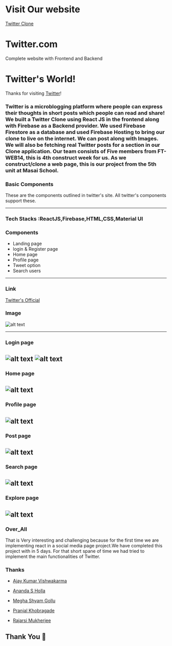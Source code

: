 # Visit Our website
[Twitter Clone](https://twitter-clone-ba49b.web.app/)


#  Twitter.com
Complete website with Frontend and Backend

# Twitter's World!

Thanks for visiting [Twitter](https://twitter-clone-ba49b.web.app/)!

### Twitter is a microblogging platform where people can express their thoughts in short posts which people can read and share! We built a Twitter Clone using React JS in the frontend along with Firebase as a Backend provider. We used Firebase Firestore as a database and used Firebase Hosting to bring our clone to live on the internet. We can post along with Images. We will also be fetching real Twitter posts for a section in our Clone application. Our team consists of Five members from FT-WEB14, this is 4th construct week for us. As we construct/clone a web page, this is our project from the 5th unit at Masai School. 

### Basic Components

These are the components outlined in twitter's site. All twitter's components support these.

---


### Tech Stacks :ReactJS,Firebase,HTML,CSS,Material UI


### Components
- Landing page
- login & Register page
- Home page
- Profile page
- Tweet option
- Search users


---
### Link

[Twitter's Official](https://twitter.com/home?lang=en)

### Image

![alt text](https://us.123rf.com/450wm/alsstocks450/alsstocks4501911/alsstocks450191100175/136346991-voronezh-russia-november-21-2019-twitter-logo-square-icon-in-blue-color.jpg?ver=6)

---
### Login page


![alt text](https://raw.githubusercontent.com/RajarsiMukherjee/youtube-clone/main/Image/Landing.png)
![alt text](https://raw.githubusercontent.com/RajarsiMukherjee/youtube-clone/main/Image/Sign%20up.png)
---
### Home page

![alt text](https://raw.githubusercontent.com/RajarsiMukherjee/youtube-clone/main/Image/Screenshot%20(13).png)
---
### Profile page

 

![alt text](https://raw.githubusercontent.com/RajarsiMukherjee/youtube-clone/main/Image/Screenshot%20(14).png)
---

### Post page


![alt text](https://raw.githubusercontent.com/RajarsiMukherjee/youtube-clone/main/Image/Screenshot%20(16).png)
---

### Search page

 

![alt text](https://raw.githubusercontent.com/RajarsiMukherjee/youtube-clone/main/Image/Search.png)
---

### Explore page
  
![alt text](https://raw.githubusercontent.com/RajarsiMukherjee/youtube-clone/main/Image/Screenshot%20(18).png)
---

 
### Over_All 

That is Very interesting and challenging because for the first time we are implementing react in a social media page project.We have completed this project with in 5 days. For that short spane of time we had tried to implement the main functionalities of Twitter.   



### Thanks

* <a href="https://github.com/Ajaykvishwakarma">Ajay Kumar Vishwakarma</a>

* <a href="https://github.com/Anands-88">Ananda S Holla</a>

* <a href="https://github.com/meghashyamgollu">Megha Shyam Gollu</a>

* <a href="https://github.com/Pranjal7777">Pranjal Khobragade</a>

* <a href="https://github.com/RajarsiMukherjee">Rajarsi Mukherjee</a>


## Thank You 🙏 
